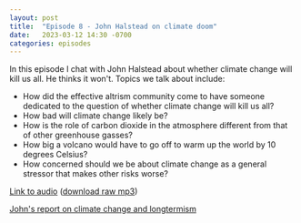 ```yaml
---
layout: post
title:  "Episode 8 - John Halstead on climate doom"
date:   2023-03-12 14:30 -0700
categories: episodes
---
```


In this episode I chat with John Halstead about whether climate change will kill us all. He thinks it won't. Topics we talk about include:
- How did the effective altrism community come to have someone dedicated to the question of whether climate change will kill us all?
- How bad will climate change likely be?
- How is the role of carbon dioxide in the atmosphere different from that of other greenhouse gasses?
- How big a volcano would have to go off to warm up the world by 10 degrees Celsius?
- How concerned should we be about climate change as a general stressor that makes other risks worse?

[Link to audio](https://podcasts.google.com/feed/aHR0cHM6Ly9mZWVkcy5saWJzeW4uY29tLzQzODA4MS9yc3M/episode/YzZlNzU3MTQtZDI5NS00YWZkLTlkNGYtMjg3Y2QyOTJjNjRj) ([download raw mp3](https://www.dropbox.com/s/gadnojzcfuxh56p/JohnHalstead.mp3?dl=0))

[John's report on climate change and longtermism](https://drive.google.com/file/d/14od25qdb4sdDoXVDMoiSrTwuzYAMSpxK/view)
